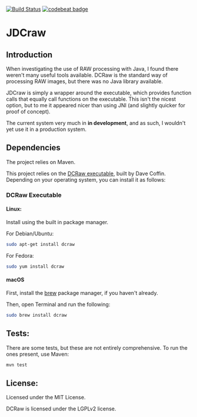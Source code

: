 [![Build Status](https://travis-ci.org/OhmGeek/JDCraw.svg?branch=master)](https://travis-ci.org/OhmGeek/JDCraw)
[![codebeat badge](https://codebeat.co/badges/5b0bcc7b-10af-406f-84f8-5cb78b990a11)](https://codebeat.co/projects/github-com-ohmgeek-jdcraw-master)
# JDCraw
## Introduction
When investigating the use of RAW processing with Java, I found there weren't many useful tools available.
DCRaw is the standard way of processing RAW images, but there was no Java library available.

JDCraw is simply a wrapper around the executable, which provides function calls that equally call functions on the executable. This isn't the nicest option, but to me it appeared nicer than using JNI (and slightly quicker for proof of concept).

The current system very much in **in development**, and as such, I wouldn't yet use it in a production system. 

## Dependencies
The project relies on Maven.

This project relies on the [DCRaw executable](https://www.cybercom.net/~dcoffin/dcraw/dcraw.1.html), built by Dave Coffin. Depending on your operating system, you can install it as follows:
### DCRaw Executable
#### Linux:
Install using the built in package manager.

For Debian/Ubuntu:
```bash
sudo apt-get install dcraw
```

For Fedora:
```bash
sudo yum install dcraw
```

#### macOS
First, install the [brew](https://github.com/Homebrew/brew) package manager, if you haven't already.

Then, open Terminal and run the following:

```bash
sudo brew install dcraw
```

## Tests:
There are some tests, but these are not entirely comprehensive. To run the ones present, use Maven:

```bash
mvn test
```

## License:
Licensed under the MIT License.

DCRaw is licensed under the LGPLv2 license. 

